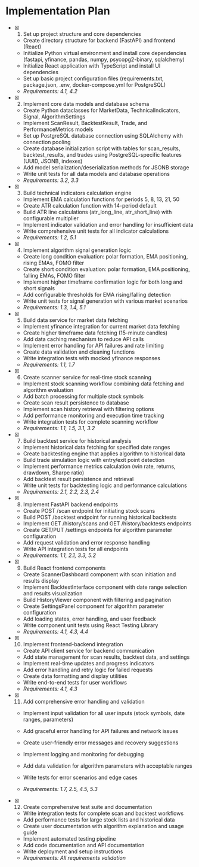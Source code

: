 # Implementation Plan

- [x] 1. Set up project structure and core dependencies





  - Create directory structure for backend (FastAPI) and frontend (React)
  - Initialize Python virtual environment and install core dependencies (fastapi, yfinance, pandas, numpy, psycopg2-binary, sqlalchemy)
  - Initialize React application with TypeScript and install UI dependencies
  - Set up basic project configuration files (requirements.txt, package.json, .env, docker-compose.yml for PostgreSQL)
  - _Requirements: 4.1, 4.2_

- [x] 2. Implement core data models and database schema





  - Create Python dataclasses for MarketData, TechnicalIndicators, Signal, AlgorithmSettings
  - Implement ScanResult, BacktestResult, Trade, and PerformanceMetrics models
  - Set up PostgreSQL database connection using SQLAlchemy with connection pooling
  - Create database initialization script with tables for scan_results, backtest_results, and trades using PostgreSQL-specific features (UUID, JSONB, indexes)
  - Add model serialization/deserialization methods for JSONB storage
  - Write unit tests for all data models and database operations
  - _Requirements: 3.2, 3.3_

- [x] 3. Build technical indicators calculation engine





  - Implement EMA calculation functions for periods 5, 8, 13, 21, 50
  - Create ATR calculation function with 14-period default
  - Build ATR line calculations (atr_long_line, atr_short_line) with configurable multiplier
  - Implement indicator validation and error handling for insufficient data
  - Write comprehensive unit tests for all indicator calculations
  - _Requirements: 1.2, 5.1_

- [x] 4. Implement algorithm signal generation logic





  - Create long condition evaluation: polar formation, EMA positioning, rising EMAs, FOMO filter
  - Create short condition evaluation: polar formation, EMA positioning, falling EMAs, FOMO filter
  - Implement higher timeframe confirmation logic for both long and short signals
  - Add configurable thresholds for EMA rising/falling detection
  - Write unit tests for signal generation with various market scenarios
  - _Requirements: 1.3, 1.4, 5.1_

- [x] 5. Build data service for market data fetching







  - Implement yfinance integration for current market data fetching
  - Create higher timeframe data fetching (15-minute candles)
  - Add data caching mechanism to reduce API calls
  - Implement error handling for API failures and rate limiting
  - Create data validation and cleaning functions
  - Write integration tests with mocked yfinance responses
  - _Requirements: 1.1, 1.7_

- [x] 6. Create scanner service for real-time stock scanning





  - Implement stock scanning workflow combining data fetching and algorithm evaluation
  - Add batch processing for multiple stock symbols
  - Create scan result persistence to database
  - Implement scan history retrieval with filtering options
  - Add performance monitoring and execution time tracking
  - Write integration tests for complete scanning workflow
  - _Requirements: 1.1, 1.5, 3.1, 3.2_

- [x] 7. Build backtest service for historical analysis



  - Implement historical data fetching for specified date ranges
  - Create backtesting engine that applies algorithm to historical data
  - Build trade simulation logic with entry/exit point detection
  - Implement performance metrics calculation (win rate, returns, drawdown, Sharpe ratio)
  - Add backtest result persistence and retrieval
  - Write unit tests for backtesting logic and performance calculations
  - _Requirements: 2.1, 2.2, 2.3, 2.4_

- [x] 8. Implement FastAPI backend endpoints





  - Create POST /scan endpoint for initiating stock scans
  - Build POST /backtest endpoint for running historical backtests
  - Implement GET /history/scans and GET /history/backtests endpoints
  - Create GET/PUT /settings endpoints for algorithm parameter configuration
  - Add request validation and error response handling
  - Write API integration tests for all endpoints
  - _Requirements: 1.1, 2.1, 3.3, 5.2_

- [x] 9. Build React frontend components





  - Create ScannerDashboard component with scan initiation and results display
  - Implement BacktestInterface component with date range selection and results visualization
  - Build HistoryViewer component with filtering and pagination
  - Create SettingsPanel component for algorithm parameter configuration
  - Add loading states, error handling, and user feedback
  - Write component unit tests using React Testing Library
  - _Requirements: 4.1, 4.3, 4.4_

- [x] 10. Implement frontend-backend integration





  - Create API client service for backend communication
  - Add state management for scan results, backtest data, and settings
  - Implement real-time updates and progress indicators
  - Add error handling and retry logic for failed requests
  - Create data formatting and display utilities
  - Write end-to-end tests for user workflows
  - _Requirements: 4.1, 4.3_

- [x] 11. Add comprehensive error handling and validation





  - Implement input validation for all user inputs (stock symbols, date ranges, parameters)
  - Add graceful error handling for API failures and network issues
  - Create user-friendly error messages and recovery suggestions
  - Implement logging and monitoring for debugging
  - Add data validation for algorithm parameters with acceptable ranges
  - Write tests for error scenarios and edge cases

  - _Requirements: 1.7, 2.5, 4.5, 5.3_

- [x] 12. Create comprehensive test suite and documentation









  - Write integration tests for complete scan and backtest workflows
  - Add performance tests for large stock lists and historical data
  - Create user documentation with algorithm explanation and usage guide
  - Implement automated testing pipeline
  - Add code documentation and API documentation
  - Write deployment and setup instructions
  - _Requirements: All requirements validation_